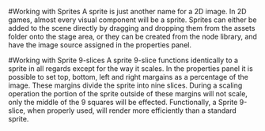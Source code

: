 #Working with Sprites
A sprite is just another name for a 2D image.  In 2D games, almost every visual component will be a sprite.  Sprites can either be added to the scene directly by dragging and dropping them from the assets folder onto the stage area, or they can be created from the node library, and have the image source assigned in the properties panel.


#Working with Sprite 9-slices
A sprite 9-slice functions identically to a sprite in all regards except for the way it scales.  In the properties panel it is possible to set top, bottom, left and right margains as a percentage of the image.  These margins divide the sprite into nine slices.  During a scaling operation the portion of the sprite outside of these margins will not scale, only the middle of the 9 squares will be effected.  Functionally, a Sprite 9-slice, when properly used, will render more efficiently than a standard sprite.